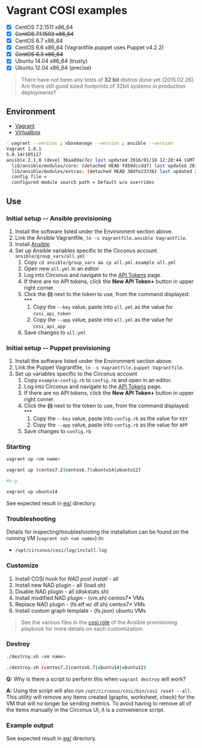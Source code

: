 # Vagrant COSI examples

- [x] CentOS 7.2.1511 x86_64
- [x] ~~CentOS 7.1.1503 x86_64~~
- [x] CentOS 6.7 x86_64
- [x] CentOS 6.6 x86_64 (Vagrantfile.puppet uses Puppet v4.2.2)
- [x] ~~CentOS 6.3 x86_64~~
- [x] Ubuntu 14.04 x86_64 (trusty)
- [x] Ubuntu 12.04 x86_64 (precise)

> There have not been any tests of **32 bit** distros done yet (2015.02.26). Are there still good sized footprints of 32bit systems in production deployments?

## Environment

* [Vagrant](https://www.vagrantup.com/downloads.html)
* [Virtualbox](https://www.virtualbox.org/wiki/Downloads)

```sh
⁖ vagrant --version ; vboxmanage --version ; ansible --version
Vagrant 1.8.1
5.0.14r105127
ansible 2.1.0 (devel 36aa89ac7e) last updated 2016/01/18 12:20:44 (GMT -400)
  lib/ansible/modules/core: (detached HEAD fd59dccdd7) last updated 2016/01/18 12:20:44 (GMT -400)
  lib/ansible/modules/extras: (detached HEAD 38dfe23336) last updated 2016/01/18 12:20:44 (GMT -400)
  config file =
  configured module search path = Default w/o overrides
```

## Use

### Initial setup -- Ansible provisioning

1. Install the software listed under the Environment section above.
1. Link the Ansible Vagrantfile, `ln -s Vagrantfile.ansible Vagrantfile`.
1. Install [Ansible](http://docs.ansible.com/ansible/intro_installation.html)
1. Set up Ansible variables specific to the Circonus account `ansible/group_vars/all.yml`
   1. Copy `cd ansible/group_vars && cp all.yml.example all.yml`
   1. Open new `all.yml` in an editor
   1. Log into Circonus and navigate to the [API Tokens](https://login.circonus.com/user/tokens) page.
   1. If there are no API tokens, click the **New API Token+** button in upper right corner.
   1. Click the **(i)** next to the token to use, from the command displayed: ***
      1. Copy the `--key` value, paste into `all.yml` as the value for `cosi_api_token`
      1. Copy the `--app` value, paste into `all.yml` as the value for `cosi_api_app`
   1. Save changes to `all.yml`

### Initial setup -- Puppet provisioning

1. Install the software listed under the Environment section above.
1. Link the Puppet Vagrantfile, `ln -s Vagrantfile.puppet Vagrantfile`.
1. Set up variables specific to the Circonus account
   1. Copy `example-config.rb` to `config.rb` and open in an editor.
   1. Log into Circonus and navigate to the [API Tokens](https://login.circonus.com/user/tokens) page.
   1. If there are no API tokens, click the **New API Token+** button in upper right corner.
   1. Click the **(i)** next to the token to use, from the command displayed: ***
      1. Copy the `--key` value, paste into `config.rb` as the value for `KEY`
      1. Copy the `--app` value, paste into `config.rb` as the value for `APP`
   1. Save changes to `config.rb`

### Starting

```sh
vagrant up <vm name>

vagrant up (centos7.2|centos6.7|ubuntu14|ubuntu12)

#e.g.

vagrant up ubuntu14

```

See expected result in [eg/](eg/) directory.


### Troubleshooting

Details for inspecting/troubleshooting the installation can be found on the running VM (`vagrant ssh <vm name>`) in:

* `/opt/circonus/cosi/log/install.log`


### Customize

1. Install COSI hook for _NAD post install_ - all
1. Install new NAD plugin - all (load.sh)
1. Disable NAD plugin - all (diskstats.sh)
1. Install modified NAD plugin - (vm.sh) centos7* VMs
1. Replace NAD plugin - (fs.elf w/ df.sh) centos7* VMs
1. Install custom graph template - (fs.json) ubuntu VMs

> See the various files in the [cosi role](provision/rolse/cosi) of the Ansible provisioning playbook for more details on each customization.


### Destroy

```sh
./destroy.sh <vm name>

./destroy.sh (centos7.2|centos6.7|ubuntu14|ubuntu12)
```

**Q:** Why is there a script to perform this when `vagrant destroy` will work?

**A:** Using the script will also run `/opt/circonus/cosi/bin/cosi reset --all`. This utility will remove any items created (graphs, worksheet, check) for the VM that will no longer be sending metrics. To avoid having to remove all of the items manually in the Circonus UI, it is a convenience script.


### Example output

See expected result in [eg/](eg/) directory.
